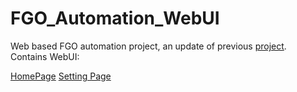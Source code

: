 # FGO_Automation_WebUI
Web based FGO automation project, an update of previous [project](https://github.com/McLaren12345/FGO_Bluetooth_Assistant). Contains WebUI:

[HomePage](https://github.com/McLaren12345/FGO_Automation_WebUI/blob/master/Images_for_ReadMe/1.PNG)
[Setting Page](https://github.com/McLaren12345/FGO_Automation_WebUI/blob/master/Images_for_ReadMe/2.PNG)
